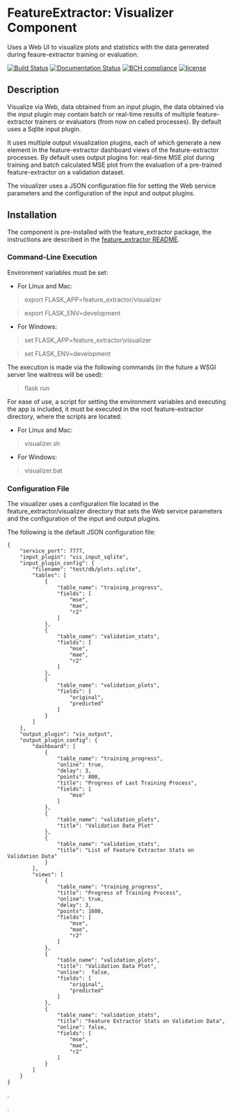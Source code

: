 # FeatureExtractor: Visualizer Component

Uses a Web UI to visualize plots and statistics with the data generated during feaure-extractor training or evaluation.

[![Build Status](https://travis-ci.org/harveybc/feature_extractor.svg?branch=master)](https://travis-ci.org/harveybc/feature_extractor)
[![Documentation Status](https://readthedocs.org/projects/docs/badge/?version=latest)](https://harveybc-feature_extractor.readthedocs.io/en/latest/)
[![BCH compliance](https://bettercodehub.com/edge/badge/harveybc/feature_extractor?branch=master)](https://bettercodehub.com/)
[![license](https://img.shields.io/github/license/mashape/apistatus.svg?maxAge=2592000)](https://github.com/harveybc/feature_extractor/blob/master/LICENSE)

## Description

Visualize via Web, data obtained from an input plugin, the data obtained via the input plugin may contain batch or real-time results of multiple feature-extractor trainers or evaluators (from now on called processes).  By default uses a Sqlite input plugin.  

It uses multiple output visualization plugins, each of which generate a new element in the feature-extractor dashboard views of the feature-extractor processes.  By default uses output plugins for: real-time MSE plot during training and batch calculated MSE plot from the evaluation of a pre-trained feature-extractor on a validation dataset. 

The visualizer uses a JSON configuration file for setting the Web service parameters and the configuration of the input and output plugins.

## Installation

The component is pre-installed with the feature_extractor package, the instructions are described in the [feature_extractor README](../master/README.md).

### Command-Line Execution

Environment variables must be set:

* For Linux and Mac:

> export FLASK_APP=feature_extractor/visualizer

> export FLASK_ENV=development

* For Windows:

> set FLASK_APP=feature_extractor\\visualizer

> set FLASK_ENV=development

The execution is made via the following commands (in the future a WSGI server line waitress will be used):

> flask run

For ease of use, a script for setting the environment variables and executing the app is included, it must be executed in the root feature-extractor directory, where the scripts are located:

* For Linux and Mac:

> visualizer.sh

* For Windows:

> visualizer.bat


### Configuration File

The visualizer uses a configuration file located in the feature_extractor/visualizer directory that sets the Web service parameters and the configuration of the input and output plugins.

The following is the default JSON configuration file:


```
{
    "service_port": 7777,
    "input_plugin": "vis_input_sqlite",
    "input_plugin_config": {
        "filename": "test/db/plots.sqlite",
        "tables": [
            {
                "table_name": "training_progress",
                "fields": [
                    "mse",
                    "mae",
                    "r2"
                ]
            },
            {
                "table_name": "validation_stats",
                "fields": [
                    "mse",
                    "mae",
                    "r2"
                ]
            },
            {
                "table_name": "validation_plots",
                "fields": [
                    "original",
                    "predicted"
                ]
            }
        ]
    },
    "output_plugin": "vis_output",
    "output_plugin_config": {
        "dashboard": [
            {
                "table_name": "training_progress",
                "online": true,
                "delay": 3,
                "points": 800,
                "title": "Progress of Last Training Process",
                "fields": [
                    "mse"
                ]
            },
            {
                "table_name": "validation_plots",
                "title": "Validation Data Plot"
            },
            {
                "table_name": "validation_stats",
                "title": "List of Feature Extractor Stats on Validation Data"
            }
        ],
        "views": [
            {
                "table_name": "training_progress",
                "title": "Progress of Training Process",
                "online": true,
                "delay": 3,
                "points": 1600,
                "fields": [
                    "mse",
                    "mae",
                    "r2"
                ]
            },
            {
                "table_name": "validation_plots",
                "title": "Validation Data Plot",
                "online":  false,
                "fields": [
                    "original",
                    "predicted"
                ]
            },
            {
                "table_name": "validation_stats",
                "title": "Feature Extractor Stats on Validation Data",
                "online": false,
                "fields": [
                    "mse",
                    "mae",
                    "r2"
                ]
            }
        ]
    }
}
```




.






.